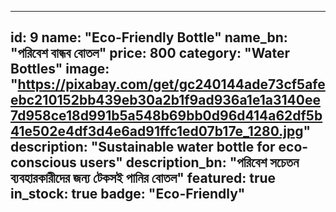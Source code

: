 
---
id: 9
name: "Eco-Friendly Bottle"
name_bn: "পরিবেশ বান্ধব বোতল"
price: 800
category: "Water Bottles"
image: "https://pixabay.com/get/gc240144ade73cf5afeebc210152bb439eb30a2b1f9ad936a1e1a3140ee7d958ce18d991b5a548b69bb0d96d414a62df5b41e502e4df3d4e6ad91ffc1ed07b17e_1280.jpg"
description: "Sustainable water bottle for eco-conscious users"
description_bn: "পরিবেশ সচেতন ব্যবহারকারীদের জন্য টেকসই পানির বোতল"
featured: true
in_stock: true
badge: "Eco-Friendly"
---
